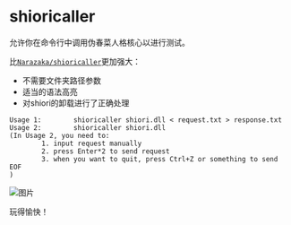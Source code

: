 # shioricaller  

允许你在命令行中调用伪春菜人格核心以进行测试。

比[`Narazaka/shioricaller`](https://github.com/Narazaka/shioricaller)更加强大：

- 不需要文件夹路径参数  
- 适当的语法高亮  
- 对shiori的卸载进行了正确处理  

```text
Usage 1:        shioricaller shiori.dll < request.txt > response.txt
Usage 2:        shioricaller shiori.dll
(In Usage 2, you need to:
        1. input request manually
        2. press Enter*2 to send request
        3. when you want to quit, press Ctrl+Z or something to send EOF
)
```

![图片](https://user-images.githubusercontent.com/31927825/230563146-f064485d-3de8-42fc-bf17-d848461bd3c4.png)

玩得愉快！  
